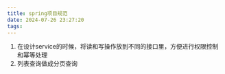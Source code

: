```yaml
---
title: spring项目规范
date: 2024-07-26 23:27:20
tags:
---
```


1. 在设计service的时候，将读和写操作放到不同的接口里，方便进行权限控制和幂等处理
2. 列表查询做成分页查询
